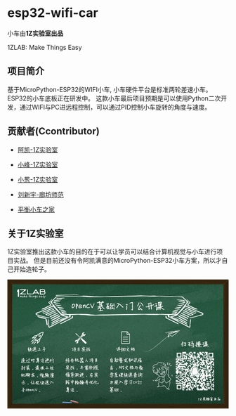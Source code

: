 # esp32-wifi-car

小车由**1Z实验室出品** 

1ZLAB: Make Things Easy



## 项目简介

基于MicroPython-ESP32的WIFI小车, 小车硬件平台是标准两轮差速小车。
ESP32的小车底板正在研发中。 这款小车最后项目预期是可以使用Python二次开发，通过WIFI与PC进远程控制，可以通过PID控制小车旋转的角度与速度。




## 贡献者(Ccontributor)

- [阿凯-1Z实验室](https://github.com/mushroom-x)
- [小峰-1Z实验室](https://github.com/Tolerance-v)
- [小葱-1Z实验室](https://github.com/littleoniononion)


- [刘新宇-廊坊师范](https://github.com/LiuXinyu12378)
- [平衡小车之家](http://minibalance.com/)

## 关于1Z实验室

1Z实验室推出这款小车的目的在于可以让学员可以结合计算机视觉与小车进行项目实战。
但是目前还没有令阿凯满意的MicroPython-ESP32小车方案，所以才自己开始造轮子。

![1zlab](./image/poster.png)

